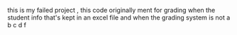 this is  my failed project , this code originally ment for grading when the student info that's kept in an excel file and when the grading system is not a b c d f
